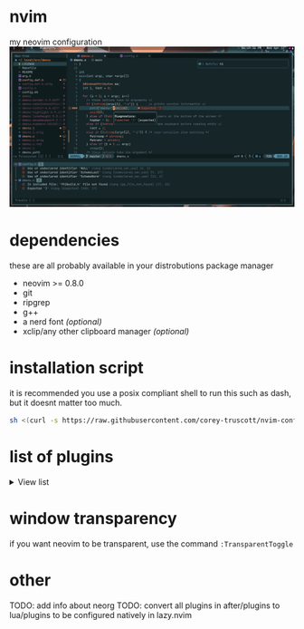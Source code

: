 # nvim
my neovim configuration
![source code from dmenu](screenshots/demo.png)

# dependencies
these are all probably available in your distrobutions package manager
* neovim >= 0.8.0
* git
* ripgrep 
* g++
* a nerd font *(optional)*
* xclip/any other clipboard manager *(optional)*

# installation script
it is recommended you use a posix compliant shell to run this such as dash, but it doesnt matter too much.
```sh
sh <(curl -s https://raw.githubusercontent.com/corey-truscott/nvim-config/main/install.sh)
```

# list of plugins
<details>
  <summary>View list</summary>

* autopairs
* barbar
* barbecue
* cmp
* cmp-nvim-lsp
* colorizer
* comment
* dressing
* emmet
* fugitive
* gitsigns
* lsp-zero
* lspconfig
* lualine
* luasnip
* mason
* mason-lspconfig
* mason-null-ls
* mini.starter
* navic
* nightfox
* noice
* notify
* nui
* null-ls
* nvim-tree
* orgmode
* persistence
* playground
* plenary
* repeat
* speeddating
* surround
* telescope
* toggleterm
* transparent
* treesitter
* trouble
* ts-context-commentstring
* undotree
* web-devicons
* which key
* yankassassin

</details>

# window transparency
if you want neovim to be transparent, use the command `:TransparentToggle`

# other
TODO: add info about neorg
TODO: convert all plugins in after/plugins to lua/plugins to be configured natively in lazy.nvim
